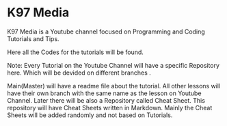 # K97 Media

K97 Media is a Youtube channel focused on Programming and Coding Tutorials and Tips.

Here all the Codes for the tutorials will be found.


Note:
Every Tutorial on the Youtube Channel will have a specific Repository here. Which will be devided on different branches .

Main(Master) will have a readme file about the tutorial.
All other lessons will have their own branch with the same name as the lesson on Youtube Channel.
Later there will be also a Repository called Cheat Sheet. This repository will have Cheat Sheets written in Markdown. Mainly the Cheat Sheets will be added randomly and not based on Tutorials.

